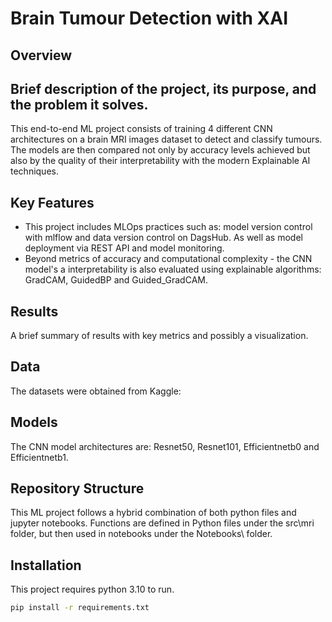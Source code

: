 # Brain Tumour Detection with XAI

## Overview

## Brief description of the project, its purpose, and the problem it solves.

This end-to-end ML project consists of training 4 different CNN architectures on
a brain MRI images dataset to detect and classify tumours.
The models are then compared not only by accuracy levels achieved but also by the
quality of their interpretability with the modern Explainable AI techniques.

## Key Features

- This project includes MLOps practices such as: model version control with mlflow and data version control on DagsHub. As well as model deployment via REST API and model monitoring.
- Beyond metrics of accuracy and computational complexity - the CNN model's a interpretability is also evaluated using explainable algorithms: GradCAM, GuidedBP and Guided_GradCAM.

## Results

A brief summary of results with key metrics and possibly a visualization.

## Data

The datasets were obtained from Kaggle:

## Models

The CNN model architectures are: Resnet50, Resnet101, Efficientnetb0 and Efficientnetb1.

## Repository Structure

This ML project follows a hybrid combination of both python files and jupyter notebooks. Functions are defined in Python files under the src\mri folder, but then used in notebooks under the Notebooks\ folder.

## Installation

This project requires python 3.10 to run.

```bash
pip install -r requirements.txt
```

